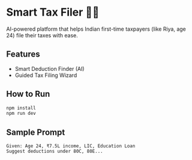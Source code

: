 # Smart Tax Filer 🧾✨

AI-powered platform that helps Indian first-time taxpayers (like Riya, age 24) file their taxes with ease.

## Features
- Smart Deduction Finder (AI)
- Guided Tax Filing Wizard

## How to Run
```bash
npm install
npm run dev
```

## Sample Prompt
```
Given: Age 24, ₹7.5L income, LIC, Education Loan
Suggest deductions under 80C, 80E...
```